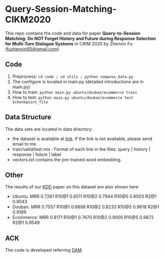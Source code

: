 # Query-Session-Matching-CIKM2020

This repo contains the code and data for paper **Query-to-Session Matching: Do NOT Forget History and Future during Response Selection for Multi-Turn Dialogue Systems** in CIKM 2020 by Zhenxin Fu (fuzhenxin95@gmail.com).

## Code
1. Preprocess: ```cd code ; cd utils ; python compose_data.py```
2. The configure is located in main.py (detailed introductions are in main.py)
3. How to train:
```python main.py ubuntu/douban/ecommerce train```
4. How to test:
```python main.py ubuntu/douban/ecommerce test $chenkpoint_file```

## Data Structure
The data sets are located in data directory:
   - the dataset is available at [link](https://drive.google.com/file/d/1nUDrTxWCW6UyZ-bX0iyf9wlAY6H5wq5A/view?usp=sharing). If the link is not available, please send email to me. 
   - train/valid/test.mix : Format of each line in the files: query | history | response | future | label
   - vectors.txt contains the pre-trained word embedding.

## Other
The results of our [KDD](https://dl.acm.org/doi/10.1145/3394486.3403211) paper on this dataset are also shown here
- Ubuntu: MRR 0.7261 R10@1 0.6511 R10@2 0.7944 R10@5 0.9503 R2@1 0.9043
- Douban: MRR 0.7557 R10@1 0.6898 R10@2 0.8233 R10@5 0.9618 R2@1 0.9199
- Ecommerce: MRR 0.8171 R10@1 0.7670 R10@2 0.9005 R10@5 0.9872 R2@1 0.9549

## ACK
The code is developed referring [DAM](https://github.com/baidu/Dialogue/tree/master/DAM).


